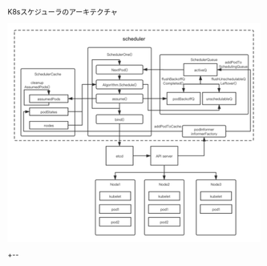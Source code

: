 K8sスケジューラのアーキテクチャ

<img src="../Pic/K8s_Scheduler-Architecture.png" alt="Logo" width="600" />

+--  
